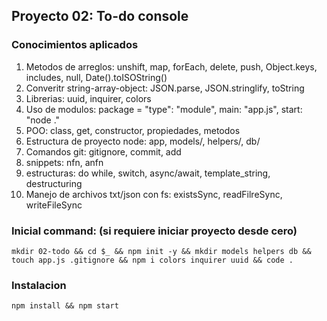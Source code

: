 ## Proyecto 02: To-do console

### Conocimientos aplicados

1. Metodos de arreglos: unshift, map, forEach, delete, push, Object.keys, includes, null, Date().toISOString()
2. Converitr string-array-object: JSON.parse, JSON.stringlify, toString
3. Librerias: uuid, inquirer, colors
4. Uso de modulos: package = "type": "module", main: "app.js", start: "node ."
5. POO: class, get, constructor, propiedades, metodos
6. Estructura de proyecto node: app, models/, helpers/, db/
7. Comandos git: gitignore, commit, add
8. snippets: nfn, anfn
9. estructuras: do while, switch, async/await, template_string, destructuring
10. Manejo de archivos txt/json con fs: existsSync, readFilreSync, writeFileSync

### Inicial command: (si requiere iniciar proyecto desde cero)

`mkdir 02-todo && cd $_ && npm init -y && mkdir models helpers db && touch app.js .gitignore && npm i colors inquirer uuid && code .`

### Instalacion

`npm install && npm start`
